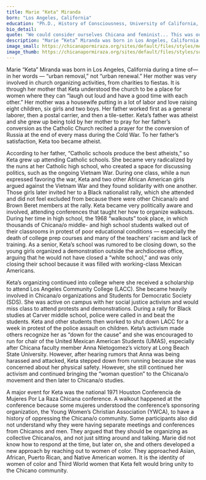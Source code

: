 ```yaml
---
title: Marie "Keta" Miranda
born: "Los Angeles, California"
education: "Ph.D., History of Consciousness, University of California, Santa Cruz"
bio_detail: 
quote: "We could consider ourselves Chicana and feminist... This was our legitimation. This was our moment to be understood. That to be feminist was not to be vendida."
description: "Marie “Keta” Miranda was born in Los Angeles, California during a time of— in her words — “urban removal,” not “urban renewal.” Her mother was very involved in church organizing activities, from charities to fiestas. It is through her mother that Keta understood the church to be a place for women where they can “laugh out loud and have a good time with each other.” Her mother was a housewife putting in a lot of labor and love raising eight children, six girls and two boys. Her father worked first as a general laborer, then a postal carrier, and then a tile-setter."
image_small: https://chicanapormiraza.org/sites/default/files/styles/medium/public/Marie%20Keta%20Miranda.jpg
image_thumb: https://chicanapormiraza.org/sites/default/files/styles/square_thumbnail/public/Marie%20Keta%20Miranda.jpg
--- 
```


Marie “Keta” Miranda was born in Los Angeles, California during a time of— in her words — “urban removal,” not “urban renewal.” Her mother was very involved in church organizing activities, from charities to fiestas. It is through her mother that Keta understood the church to be a place for women where they can “laugh out loud and have a good time with each other.” Her mother was a housewife putting in a lot of labor and love raising eight children, six girls and two boys. Her father worked first as a general laborer, then a postal carrier, and then a tile-setter. Keta’s father was atheist and she grew up being told by her mother to pray for her father’s conversion as the Catholic Church recited a prayer for the conversion of Russia at the end of every mass during the Cold War. To her father’s satisfaction, Keta too became atheist.

According to her father, “Catholic schools produce the best atheists,” so Keta grew up attending Catholic schools. She became very radicalized by the nuns at her Catholic high school, who created a space for discussing politics, such as the ongoing Vietnam War. During one class, while a nun expressed favoring the war, Keta and two other African American girls argued against the Vietnam War and they found solidarity with one another. Those girls later invited her to a Black nationalist rally, which she attended and did not feel excluded from because there were other Chicana/o and Brown Beret members at the rally. Keta became very politically aware and involved, attending conferences that taught her how to organize walkouts. During her time in high school, the 1968 “walkouts” took place, in which thousands of Chicana/o middle- and high school students walked out of their classrooms in protest of poor educational conditions — especially the death of college prep courses and many of the teachers’ racism and lack of training. As a senior, Keta’s school was rumored to be closing down, so the young girls organized a demonstration outside the archdiocese office, arguing that he would not have closed a “white school,” and was only closing their school because it was filled with working-class Mexican Americans.

Keta’s organizing continued into college where she received a scholarship to attend Los Angeles Community College (LACC). She became heavily involved in Chicana/o organizations and Students for Democratic Society (SDS). She was active on campus with her social justice activism and would miss class to attend protests and demonstrations. During a rally for Black studies at Carver middle school, police were called in and beat the students. Keta and other students then worked to shut down LACC for a week in protest of the police assault on children. Keta’s activism made others recognize her as “down for the cause” and she was encouraged to run for chair of the United Mexican American Students (UMAS), especially after Chicana faculty member Anna Nietogomez’s victory at Long Beach State University. However, after hearing rumors that Anna was being harassed and attacked, Keta stepped down from running because she was concerned about her physical safety. However, she still continued her activism and continued bringing the “woman question” to the Chicana/o movement and then later to Chicana/o studies.

A major event for Keta was the national 1971 Houston Conferencia de Mujeres Por La Raza Chicana conference. A walkout happened at the conference because some mujeres understood the conference’s sponsoring organization, the Young Women’s Christian Association (YWCA), to have a history of oppressing the Chicana/o community. Some participants also did not understand why they were having separate meetings and conferences from Chicanos and men. They argued that they should be organizing as collective Chicana/os, and not just sitting around and talking. Marie did not know how to respond at the time, but later on, she and others developed a new approach by reaching out to women of color. They approached Asian, African, Puerto Rican, and Native American women. It is the identity of women of color and Third World women that Keta felt would bring unity to the Chicano community.
